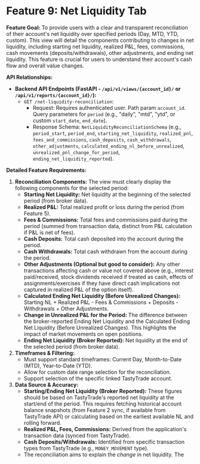 # Feature 9: Net Liquidity Tab

**Feature Goal:**
To provide users with a clear and transparent reconciliation of their account's net liquidity over specified periods (Day, MTD, YTD, custom). This view will detail the components contributing to changes in net liquidity, including starting net liquidity, realized P&L, fees, commissions, cash movements (deposits/withdrawals), other adjustments, and ending net liquidity. This feature is crucial for users to understand their account's cash flow and overall value changes.

**API Relationships:**

*   **Backend API Endpoints (FastAPI - `/api/v1/views/{account_id}/` or `/api/v1/reports/{account_id}/`):**
    *   `GET /net-liquidity-reconciliation`:
        *   Request: Requires authenticated user. Path param `account_id`. Query parameters for `period` (e.g., "daily", "mtd", "ytd", or custom `start_date`, `end_date`).
        *   Response Schema: `NetLiquidityReconciliationSchema` (e.g., `period_start`, `period_end`, `starting_net_liquidity`, `realized_pnl`, `fees_and_commissions`, `cash_deposits`, `cash_withdrawals`, `other_adjustments`, `calculated_ending_nl_before_unrealized`, `unrealized_pnl_change_for_period`, `ending_net_liquidity_reported`).

**Detailed Feature Requirements:**

1.  **Reconciliation Components:** The view must clearly display the following components for the selected period:
    *   **Starting Net Liquidity:** Net liquidity at the beginning of the selected period (from broker data).
    *   **Realized P&L:** Total realized profit or loss during the period (from Feature 5).
    *   **Fees & Commissions:** Total fees and commissions paid during the period (summed from transaction data, distinct from P&L calculation if P&L is net of fees).
    *   **Cash Deposits:** Total cash deposited into the account during the period.
    *   **Cash Withdrawals:** Total cash withdrawn from the account during the period.
    *   **Other Adjustments (Optional but good to consider):** Any other transactions affecting cash or value not covered above (e.g., interest paid/received, stock dividends received if treated as cash, effects of assignments/exercises if they have direct cash implications not captured in realized P&L of the option itself).
    *   **Calculated Ending Net Liquidity (Before Unrealized Changes):** Starting NL + Realized P&L - Fees & Commissions + Deposits - Withdrawals + Other Adjustments.
    *   **Change in Unrealized P&L for the Period:** The difference between the broker-reported Ending Net Liquidity and the Calculated Ending Net Liquidity (Before Unrealized Changes). This highlights the impact of market movements on open positions.
    *   **Ending Net Liquidity (Broker Reported):** Net liquidity at the end of the selected period (from broker data).
2.  **Timeframes & Filtering:**
    *   Must support standard timeframes: Current Day, Month-to-Date (MTD), Year-to-Date (YTD).
    *   Allow for custom date range selection for the reconciliation.
    *   Support selection of the specific linked TastyTrade account.
3.  **Data Source & Accuracy:**
    *   **Starting/Ending Net Liquidity (Broker Reported):** These figures should be based on TastyTrade's reported net liquidity at the start/end of the period. This requires fetching historical account balance snapshots (from Feature 2 sync, if available from TastyTrade API) or calculating based on the earliest available NL and rolling forward.
    *   **Realized P&L, Fees, Commissions:** Derived from the application's transaction data (synced from TastyTrade).
    *   **Cash Deposits/Withdrawals:** Identified from specific transaction types from TastyTrade (e.g., `MONEY_MOVEMENT` type).
    *   The reconciliation aims to explain the *change* in net liquidity. The

